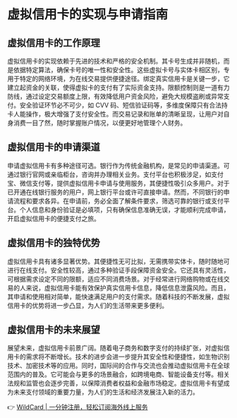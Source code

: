 # 虚拟信用卡的实现与申请指南

## 虚拟信用卡的工作原理

虚拟信用卡的实现依赖于先进的技术和严格的安全机制。其卡号生成并非随机，而是依据特定算法，确保卡号的唯一性和安全性。这些虚拟卡号与实体卡相区别，专用于特定的网络环境，为在线交易提供便捷途径。绑定真实信用卡是关键一步，它建立起资金的关联，使得虚拟卡的支付有了实际资金支持。限额控制则是一道有力防线，通过设定交易额度上限，有效降低用户资金风险，避免大规模盗刷或异常支付。安全验证环节必不可少，如 CVV 码、短信验证码等，多维度保障只有合法持卡人能操作，极大增强了支付安全性。而交易记录和账单的清晰呈现，让用户对自身消费一目了然，随时掌握账户情况，以便更好地管理个人财务。

## 虚拟信用卡的申请渠道

申请虚拟信用卡有多种途径可选。银行作为传统金融机构，是常见的申请渠道。可通过银行官网或亲临柜台，咨询并办理相关业务。支付平台也积极涉足，如支付宝、微信支付等，提供虚拟信用卡申请与使用服务，其便捷性吸引众多用户。对于已开通在线银行服务的用户，网上银行平台或许可直接申请。然而，不同银行的申请流程和要求各异。在申请前，务必全面了解条件要求，筛选可靠的银行或支付平台。个人信息和身份验证是必填项，只有确保信息准确无误，才能顺利完成申请，开启虚拟信用卡的便捷支付之旅。

## 虚拟信用卡的独特优势

虚拟信用卡具有诸多显著优势。其便捷性无可比拟，无需携带实体卡，随时随地可进行在线支付。安全性较高，通过多种验证手段保障资金安全。它还具有灵活性，可根据需求设定不同的限额，适应不同消费场景。对于经常进行网络购物或在线交易的人来说，虚拟信用卡能有效保护真实信用卡信息，降低信息泄露风险。而且，其申请和使用相对简单，能快速满足用户的支付需求。随着科技的不断发展，虚拟信用卡的优势将进一步凸显，为人们的生活带来更多便利。

## 虚拟信用卡的未来展望

展望未来，虚拟信用卡前景广阔。随着电子商务和数字支付的持续扩张，对虚拟信用卡的需求将不断增长。技术的进步会进一步提升其安全性和便捷性，如生物识别技术、加密技术等的应用。同时，国际间的合作与交流也会推动虚拟信用卡在全球范围内的普及。它可能会与更多的场景融合，如跨境电商、智能设备支付等。相关法规和监管也会逐步完善，以保障消费者权益和金融市场稳定。虚拟信用卡有望成为未来支付领域的重要力量，为人们的生活和经济发展注入新的活力。

👉 [WildCard | 一分钟注册，轻松订阅海外线上服务](https://bbtdd.com/WildCard)